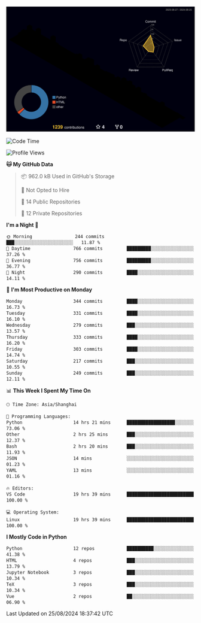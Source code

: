 <!--![](https://raw.githubusercontent.com/BorisYang326/BorisYang326/output/github-contribution-grid-snake-dark.svg) -->
![](./profile-3d-contrib/profile-night-rainbow.svg)
<!--START_SECTION:waka-->
![Code Time](http://img.shields.io/badge/Code%20Time-395%20hrs%2015%20mins-blue)

![Profile Views](http://img.shields.io/badge/Profile%20Views-0-blue)

**🐱 My GitHub Data** 

> 📦 962.0 kB Used in GitHub's Storage 
 > 
> 🚫 Not Opted to Hire
 > 
> 📜 14 Public Repositories 
 > 
> 🔑 12 Private Repositories 
 > 
**I'm a Night 🦉** 

```text
🌞 Morning                244 commits         ███░░░░░░░░░░░░░░░░░░░░░░   11.87 % 
🌆 Daytime                766 commits         █████████░░░░░░░░░░░░░░░░   37.26 % 
🌃 Evening                756 commits         █████████░░░░░░░░░░░░░░░░   36.77 % 
🌙 Night                  290 commits         ████░░░░░░░░░░░░░░░░░░░░░   14.11 % 
```
📅 **I'm Most Productive on Monday** 

```text
Monday                   344 commits         ████░░░░░░░░░░░░░░░░░░░░░   16.73 % 
Tuesday                  331 commits         ████░░░░░░░░░░░░░░░░░░░░░   16.10 % 
Wednesday                279 commits         ███░░░░░░░░░░░░░░░░░░░░░░   13.57 % 
Thursday                 333 commits         ████░░░░░░░░░░░░░░░░░░░░░   16.20 % 
Friday                   303 commits         ████░░░░░░░░░░░░░░░░░░░░░   14.74 % 
Saturday                 217 commits         ███░░░░░░░░░░░░░░░░░░░░░░   10.55 % 
Sunday                   249 commits         ███░░░░░░░░░░░░░░░░░░░░░░   12.11 % 
```


📊 **This Week I Spent My Time On** 

```text
🕑︎ Time Zone: Asia/Shanghai

💬 Programming Languages: 
Python                   14 hrs 21 mins      ██████████████████░░░░░░░   73.06 % 
Other                    2 hrs 25 mins       ███░░░░░░░░░░░░░░░░░░░░░░   12.37 % 
Bash                     2 hrs 20 mins       ███░░░░░░░░░░░░░░░░░░░░░░   11.93 % 
JSON                     14 mins             ░░░░░░░░░░░░░░░░░░░░░░░░░   01.23 % 
YAML                     13 mins             ░░░░░░░░░░░░░░░░░░░░░░░░░   01.16 % 

🔥 Editors: 
VS Code                  19 hrs 39 mins      █████████████████████████   100.00 % 

💻 Operating System: 
Linux                    19 hrs 39 mins      █████████████████████████   100.00 % 
```

**I Mostly Code in Python** 

```text
Python                   12 repos            ██████████░░░░░░░░░░░░░░░   41.38 % 
HTML                     4 repos             ███░░░░░░░░░░░░░░░░░░░░░░   13.79 % 
Jupyter Notebook         3 repos             ███░░░░░░░░░░░░░░░░░░░░░░   10.34 % 
TeX                      3 repos             ███░░░░░░░░░░░░░░░░░░░░░░   10.34 % 
Vue                      2 repos             ██░░░░░░░░░░░░░░░░░░░░░░░   06.90 % 
```




 Last Updated on 25/08/2024 18:37:42 UTC
<!--END_SECTION:waka-->
